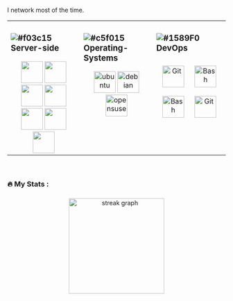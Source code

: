 I network most of the time.

<!--

<div>
          <img  height="50" width="50" src="https://cdn.jsdelivr.net/gh/devicons/devicon/icons/putty/putty-plain.svg" />
          <img  height="50" width="50" src="https://cdn.jsdelivr.net/gh/devicons/devicon/icons/filezilla/filezilla-plain-wordmark.svg" />
          <img  height="50" width="50" src="https://cdn.jsdelivr.net/gh/devicons/devicon/icons/amazonwebservices/amazonwebservices-plain-wordmark.svg" />
          <img  height="50" width="50" src="https://cdn.jsdelivr.net/gh/devicons/devicon/icons/ssh/ssh-original-wordmark.svg" />
          <img  height="50" width="50" src="https://cdn.jsdelivr.net/gh/devicons/devicon/icons/apache/apache-line-wordmark.svg" />
          <img  height="50" width="50" src="https://cdn.jsdelivr.net/gh/devicons/devicon/icons/php/php-plain.svg" />
          <img  height="50" width="50" src="https://cdn.jsdelivr.net/gh/devicons/devicon/icons/mysql/mysql-plain-wordmark.svg" />  
</div>

-->



<table><tr><td valign="top" width="33%">



###  ![#f03c15](https://placehold.co/15x15/f03c15/f03c15.png)Server-side  
<div align="center">  
          <img  height="50" width="50" src="https://cdn.jsdelivr.net/gh/devicons/devicon/icons/putty/putty-plain.svg" />
          <img  height="50" width="50" src="https://cdn.jsdelivr.net/gh/devicons/devicon/icons/filezilla/filezilla-plain-wordmark.svg" />
          <img  height="50" width="50" src="https://cdn.jsdelivr.net/gh/devicons/devicon/icons/amazonwebservices/amazonwebservices-plain-wordmark.svg" />
          <img  height="50" width="50" src="https://cdn.jsdelivr.net/gh/devicons/devicon/icons/ssh/ssh-original-wordmark.svg" />
          <img  height="50" width="50" src="https://cdn.jsdelivr.net/gh/devicons/devicon/icons/apache/apache-line-wordmark.svg" />
          <img  height="50" width="50" src="https://cdn.jsdelivr.net/gh/devicons/devicon/icons/php/php-plain.svg" />
          <img  height="50" width="50" src="https://cdn.jsdelivr.net/gh/devicons/devicon/icons/mysql/mysql-plain-wordmark.svg" />  
</div>

</td><td valign="top" width="33%">



### ![#c5f015](https://placehold.co/15x15/c5f015/c5f015.png)Operating-Systems  
<div align="center">  
<!--
<img style="margin: 10px" src="https://profilinator.rishav.dev/skills-assets/bootstrap-plain.svg" alt="Bootstrap" height="50" />  
<img style="margin: 10px" src="https://profilinator.rishav.dev/skills-assets/css3-original-wordmark.svg" alt="CSS3" height="50" />  
<img style="margin: 10px" src="https://profilinator.rishav.dev/skills-assets/html5-original-wordmark.svg" alt="HTML5" height="50" />   -->
<img src="https://cdn.jsdelivr.net/gh/devicons/devicon/icons/ubuntu/ubuntu-plain-wordmark.svg"  alt="ubuntu" height="50" />
<img src="https://cdn.jsdelivr.net/gh/devicons/devicon/icons/debian/debian-plain-wordmark.svg" alt="debian" height="50" />
<img src="https://cdn.jsdelivr.net/gh/devicons/devicon/icons/opensuse/opensuse-original-wordmark.svg"  alt="opensuse" height="50" />       
</div>

</td><td valign="top" width="33%">



### ![#1589F0](https://placehold.co/15x15/1589F0/1589F0.png)DevOps  
<div align="center">  
<img style="margin: 10px" src="https://profilinator.rishav.dev/skills-assets/git-scm-icon.svg" alt="Git" height="50" />  
<img style="margin: 10px" src="https://profilinator.rishav.dev/skills-assets/gnu_bash-icon.svg" alt="Bash" height="50" />  
<img style="margin: 10px" src="https://user-images.githubusercontent.com/33158051/103466649-c1245300-4d14-11eb-9637-be3297299c01.png" alt="Bash" height="50" />  
<img style="margin: 10px" src="https://user-images.githubusercontent.com/33158051/103466559-33e0fe80-4d14-11eb-9065-3164462fcdc4.png" alt="Git" height="50" />  

          
          
                   
</div>

</td></tr></table>  

<br/>            

###

<h3 align="left">🔥   My Stats :</h3>

###

<div align="center">
  <img src="https://streak-stats.demolab.com?user=maurodesouza&locale=en&mode=daily&theme=dark&hide_border=false&border_radius=5&order=3" height="220" alt="streak graph"  />
</div>

###

<!--



https://shields.io (for badges)

https://github.com/devicons/devicon/tree/master/icons (icons folder)

https://profilinator.rishav.dev (make a full ReadME)
-->



